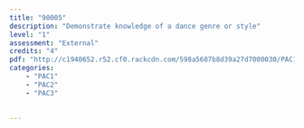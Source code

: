```yaml
---
title: "90005"
description: "Demonstrate knowledge of a dance genre or style"
level: "1"
assessment: "External"
credits: "4"
pdf: "http://c1940652.r52.cf0.rackcdn.com/598a5687b8d39a27d7000030/PAC1-as90005.pdf"
categories:
    - "PAC1"
    - "PAC2"
    - "PAC3"
    
    
---
```

